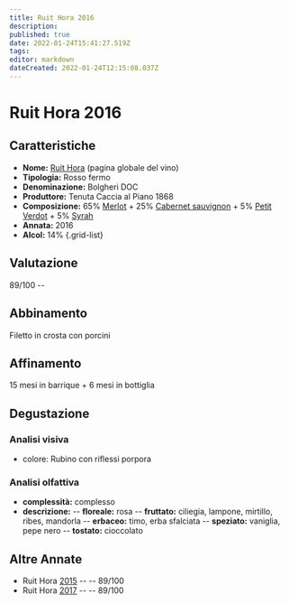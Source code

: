 ```yaml
---
title: Ruit Hora 2016
description: 
published: true
date: 2022-01-24T15:41:27.519Z
tags: 
editor: markdown
dateCreated: 2022-01-24T12:15:08.037Z
---
```


<div class="annata">

# Ruit Hora 2016

## Caratteristiche
- **Nome:** <span class="nome">[Ruit Hora](/vini/Italia/Toscana/Tenuta-Caccia-al-Piano-1868/Ruit-Hora/scheda-globale)</span> (pagina globale del vino) 
- **Tipologia:** Rosso fermo
- **Denominazione:** <span class="denominazione">Bolgheri DOC</span> 
- **Produttore:** <span class="cantina">Tenuta Caccia al Piano 1868</span> 
- **Composizione:** <span class="vitigno"> 65% [Merlot](/vitigni/Francia/bacca-nera/merlot) + 25% [Cabernet sauvignon](/vitigni/Francia/bacca-nera/cabernet-sauvignon) + 5% [Petit Verdot](/vitigni/Francia/bacca-nera/petit-verdot) + 5% [Syrah](/vitigni/Francia/bacca-nera/syrah) </span>
- **Annata:** <span class="annocorrente">2016</span>
- **Alcol:** 14%
{.grid-list}

## Valutazione

<span class="punteggio">89/100</span> -- <span class="valutazione"><span class="star-4"></span></span>

## Abbinamento
Filetto in crosta con porcini

## Affinamento
15 mesi in barrique + 6 mesi in bottiglia

## Degustazione

### Analisi visiva
- colore: Rubino con riflessi porpora

### Analisi olfattiva

<div class="vini vini-2016" id="Ruit-Hora"></div>
<div class="olfattiva-testo">

- **complessità:**  <span class="complessitaVino">complesso</span>
- **descrizione:** 
  -- **<span class="florealeInput">floreale</span>:** rosa
  -- **<span class="fruttatoInput">fruttato</span>:** ciliegia, lampone, mirtillo, ribes, mandorla
  -- **<span class="vegetaleInput">erbaceo</span>:** timo, erba sfalciata
  -- **<span class="speziatoInput">speziato</span>:** vaniglia, pepe nero
  -- **<span class="tostatoInput">tostato</span>:** cioccolato  

</div>

## Altre Annate
- Ruit Hora [2015](/vini/Italia/Toscana/Tenuta-Caccia-al-Piano/Ruit-Hora/2015) -- <span class="star-4"></span> -- 89/100
- Ruit Hora [2017](/vini/Italia/Toscana/Tenuta-Caccia-al-Piano/Ruit-Hora/2017) -- <span class="star-4"></span> -- 89/100
  
</div>
